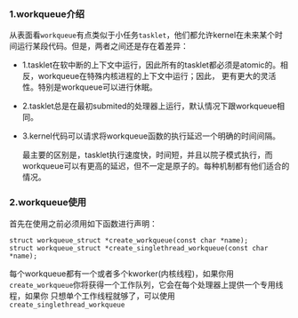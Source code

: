 ### 1.workqueue介绍
从表面看`workqueue`有点类似于小任务`tasklet`，他们都允许kernel在未来某个时间运行某段代码。但是，两者之间还是存在着差异：
- 1.tasklet在软中断的上下文中运行，因此所有的tasklet都必须是atomic的。相反，workqueue在特殊内核进程的上下文中运行；因此，
  更有更大的灵活性。特别是workqueue可以进行休眠。

- 2.tasklet总是在最初submited的处理器上运行，默认情况下跟workqueue相同。
- 3.kernel代码可以请求将workqueue函数的执行延迟一个明确的时间间隔。

  最主要的区别是，tasklet执行速度快，时间短，并且以院子模式执行，而workqueue可以有更高的延迟，但不一定是原子的。每种机制都有他们适合的情况。

### 2.workqueue使用
首先在使用之前必须用如下函数进行声明：
```
struct workqueue_struct *create_workqueue(const char *name);
struct workqueue_struct *create_singlethread_workqueue(const char *name);
```

每个workqueue都有一个或者多个kworker(内核线程)，如果你用`create_workqueue`你将获得一个工作队列，它会在每个处理器上提供一个专用线程，如果你
只想单个工作线程就够了，可以使用`create_singlethread_workqueue`